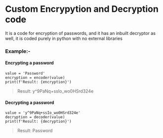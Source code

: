 # Custom Encrypytion and Decryption code
It is a code for encryption of passwords, and it has an inbuilt decryptor as well, it is coded purely in python with no external libraries

### Example:-
#### Encrypting a password
```
value = 'Password'
encryption = encoder(value)
print(f'Result: {encryption}')
```
> Result: y^9PaNq+ssIo_wo0HSrd324e
#### Decrypting a password
```
value = 'y^9PaNq+ssIo_wo0HSrd324e'
decryption = decoder(value)
print(f'Result: {decryption}')
```
> Result: Password
